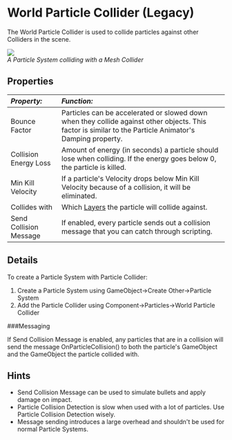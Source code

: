 World Particle Collider (Legacy)
================================


The <span class=keyword>World Particle Collider</span> is used to collide particles against other <span class=keyword>Colliders</span> in the scene.


![](http://docwiki.hq.unity3d.com/uploads/Main/Inspector-ParticleCollider.png)  
_A <span class=keyword>Particle System</span> colliding with a <span class=keyword>Mesh Collider</span>_


Properties
----------



|**_Property:_** |**_Function:_** |
|:---|:---|
|<span class=component>Bounce Factor</span> |Particles can be accelerated or slowed down when they collide against other objects. This factor is similar to the <span class=keyword>Particle Animator's</span> <span class=component>Damping</span> property. |
|<span class=component>Collision Energy Loss</span> |Amount of energy (in seconds) a particle should lose when colliding. If the energy goes below 0, the particle is killed. |
|<span class=component>Min Kill Velocity</span> |If a particle's <span class=component>Velocity</span> drops below <span class=component>Min Kill Velocity</span> because of a collision, it will be eliminated. |
|<span class=component>Collides with</span> |Which [Layers](Layers.md) the particle will collide against. |
|<span class=component>Send Collision Message</span> |If enabled, every particle sends out a collision message that you can catch through scripting. |


Details
-------


To create a Particle System with Particle Collider:
1. Create a Particle System using <span class=menu>GameObject->Create Other->Particle System</span>
1. Add the Particle Collider using <span class=menu>Component->Particles->World Particle Collider</span>


###Messaging

If <span class=component>Send Collision Message</span> is enabled, any particles that are in a collision will send the message <span class=component>OnParticleCollision()</span> to  both the particle's <span class=keyword>GameObject</span> and the GameObject the particle collided with.


Hints
-----


* <span class=component>Send Collision Message</span> can be used to simulate bullets and apply damage on impact.
* Particle Collision Detection is slow when used with a lot of particles. Use Particle Collision Detection wisely.
* Message sending introduces a large overhead and shouldn't be used for normal Particle Systems.
